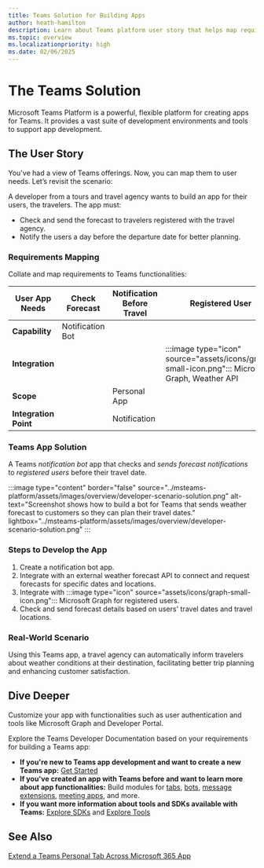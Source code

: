 ```yaml
---
title: Teams Solution for Building Apps
author: heath-hamilton
description: Learn about Teams platform user story that helps map requirements to app functionalities to create app, development environments, tools required, and customization.
ms.topic: overview
ms.localizationpriority: high
ms.date: 02/06/2025
---
```


# The Teams Solution

Microsoft Teams Platform is a powerful, flexible platform for creating apps for Teams. It provides a vast suite of development environments and tools to support app development.

## The User Story

You've had a view of Teams offerings. Now, you can map them to user needs. Let’s revisit the scenario:

A developer from a tours and travel agency wants to build an app for their users, the travelers. The app must:

- Check and send the forecast to travelers registered with the travel agency.
- Notify the users a day before the departure date for better planning.

### Requirements Mapping

Collate and map requirements to Teams functionalities:

| User App Needs           | Check Forecast     | Notification Before Travel | Registered User |
|--------------------------|--------------------|----------------------------|-----------------|
| **Capability**           | Notification Bot   | &nbsp;                     | &nbsp;          |
| **Integration**          | &nbsp;             | &nbsp;                     | :::image type="icon" source="assets/icons/graph-small-icon.png"::: Microsoft Graph, Weather API |
| **Scope**                | &nbsp;             | Personal App               | &nbsp;          |
| **Integration Point**    | &nbsp;             | Notification               | &nbsp;          |

### Teams App Solution

A Teams *notification bot* app that checks and *sends forecast notifications* to *registered users* before their travel date.

:::image type="content" border="false" source="../msteams-platform/assets/images/overview/developer-scenario-solution.png" alt-text="Screenshot shows how to build a bot for Teams that sends weather forecast to customers so they can plan their travel dates." lightbox="../msteams-platform/assets/images/overview/developer-scenario-solution.png" :::

### Steps to Develop the App

1. Create a notification bot app.
2. Integrate with an external weather forecast API to connect and request forecasts for specific dates and locations.
3. Integrate with :::image type="icon" source="assets/icons/graph-small-icon.png"::: Microsoft Graph for registered users.
4. Check and send forecast details based on users' travel dates and travel locations.

### Real-World Scenario

Using this Teams app, a travel agency can automatically inform travelers about weather conditions at their destination, facilitating better trip planning and enhancing customer satisfaction.

## Dive Deeper

Customize your app with functionalities such as user authentication and tools like Microsoft Graph and Developer Portal.

Explore the Teams Developer Documentation based on your requirements for building a Teams app:

- **If you're new to Teams app development and want to create a new Teams app:** [Get Started](get-started/get-started-overview.md)
- **If you've created an app with Teams before and want to learn more about app functionalities:** Build modules for [tabs](tabs/what-are-tabs.md), [bots](bots/what-are-bots.md), [message extensions](messaging-extensions/what-are-messaging-extensions.md), [meeting apps](apps-in-teams-meetings/teams-apps-in-meetings.md), and more.
- **If you want more information about tools and SDKs available with Teams:** [Explore SDKs](get-started/tool-options-and-code-samples.md#explore-sdks) and [Explore Tools](get-started/tool-options-and-code-samples.md#explore-tools)

## See Also

[Extend a Teams Personal Tab Across Microsoft 365 App](m365-apps/extend-m365-teams-personal-tab.md)